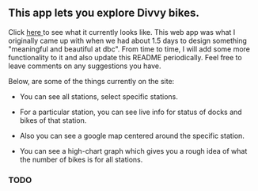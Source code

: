 ## This app lets you explore Divvy bikes.
  Click <a href="https://divvy-explorer.herokuapp.com"> here </a> to see what it currently looks like.
 This web app was what I originally came up with when we had about 1.5 days to design something
"meaningful and beautiful at dbc".
 From time to time, I will add some more functionality to it and also update this README periodically. Feel free to leave comments on any suggestions
 you have.

Below, are some of the things currently on the site:

- You can see all stations, select specific stations.

- For a particular station, you can see live info for status of docks and bikes of that station.

-  Also you can see a google map centered around the specific station.

- You can see a high-chart graph which gives you a rough idea of what the number of bikes is for all stations.

### TODO 
